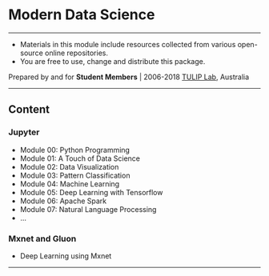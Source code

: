 # Modern Data Science 

---
- Materials in this module include resources collected from various open-source online repositories.
- You are free to use, change and distribute this package.

Prepared by and for 
**Student Members** |
2006-2018 [TULIP Lab](http://www.tulip.org.au), Australia

---

## Content

### Jupyter

* Module 00: Python Programming
* Module 01: A Touch of Data Science
* Module 02: Data Visualization
* Module 03: Pattern Classification
* Module 04: Machine Learning
* Module 05: Deep Learning with Tensorflow
* Module 06: Apache Spark
* Module 07: Natural Language Processing
* ...

### Mxnet and Gluon

* Deep Learning using Mxnet
---
